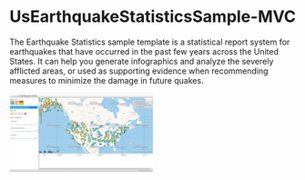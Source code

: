 # UsEarthquakeStatisticsSample-MVC
The Earthquake Statistics sample template is a statistical report system for earthquakes that have occurred in the past few years across the United States. 
It can help you generate infographics and analyze the severely afflicted areas, or used as supporting evidence when recommending measures to minimize the damage in future quakes.

<img src="https://raw.githubusercontent.com/TG-Samples/UsEarthquakeStatisticsSample-MVC/master/UsEarthquakeStatistics_ScreenShot.png" width="50%" height="50%" />